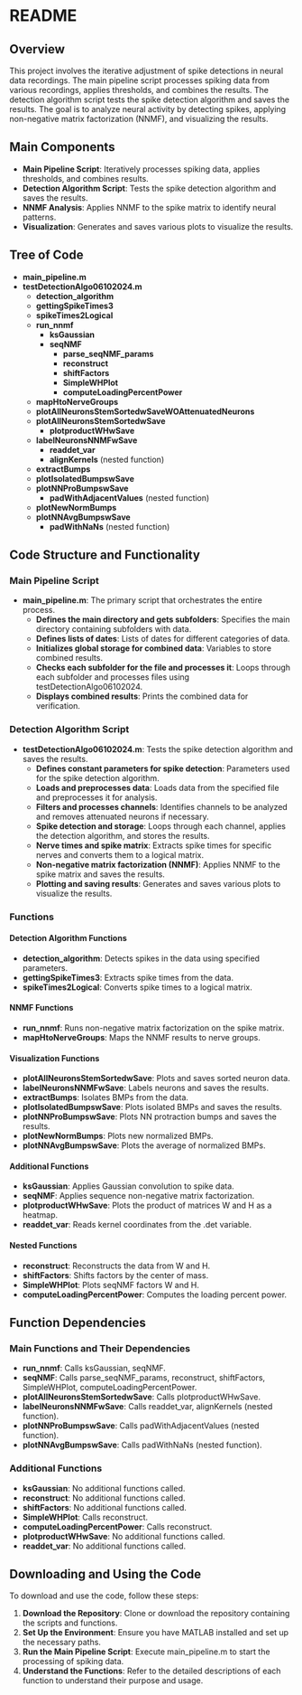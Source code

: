 # README

## Overview
This project involves the iterative adjustment of spike detections in neural data recordings. The main pipeline script processes spiking data from various recordings, applies thresholds, and combines the results. The detection algorithm script tests the spike detection algorithm and saves the results. The goal is to analyze neural activity by detecting spikes, applying non-negative matrix factorization (NNMF), and visualizing the results.

## Main Components
- **Main Pipeline Script**: Iteratively processes spiking data, applies thresholds, and combines results.
- **Detection Algorithm Script**: Tests the spike detection algorithm and saves the results.
- **NNMF Analysis**: Applies NNMF to the spike matrix to identify neural patterns.
- **Visualization**: Generates and saves various plots to visualize the results.

## Tree of Code
- **main_pipeline.m**
- **testDetectionAlgo06102024.m**
  - **detection_algorithm**
  - **gettingSpikeTimes3**
  - **spikeTimes2Logical**
  - **run_nnmf**
    - **ksGaussian**
    - **seqNMF**
      - **parse_seqNMF_params**
      - **reconstruct**
      - **shiftFactors**
      - **SimpleWHPlot**
      - **computeLoadingPercentPower**
  - **mapHtoNerveGroups**
  - **plotAllNeuronsStemSortedwSaveWOAttenuatedNeurons**
  - **plotAllNeuronsStemSortedwSave**
    - **plotproductWHwSave**
  - **labelNeuronsNNMFwSave**
    - **readdet_var**
    - **alignKernels** (nested function)
  - **extractBumps**
  - **plotIsolatedBumpswSave**
  - **plotNNProBumpswSave**
    - **padWithAdjacentValues** (nested function)
  - **plotNewNormBumps**
  - **plotNNAvgBumpswSave**
    - **padWithNaNs** (nested function)

## Code Structure and Functionality

### Main Pipeline Script
- **main_pipeline.m**: The primary script that orchestrates the entire process.
  - **Defines the main directory and gets subfolders**: Specifies the main directory containing subfolders with data.
  - **Defines lists of dates**: Lists of dates for different categories of data.
  - **Initializes global storage for combined data**: Variables to store combined results.
  - **Checks each subfolder for the file and processes it**: Loops through each subfolder and processes files using testDetectionAlgo06102024.
  - **Displays combined results**: Prints the combined data for verification.

### Detection Algorithm Script
- **testDetectionAlgo06102024.m**: Tests the spike detection algorithm and saves the results.
  - **Defines constant parameters for spike detection**: Parameters used for the spike detection algorithm.
  - **Loads and preprocesses data**: Loads data from the specified file and preprocesses it for analysis.
  - **Filters and processes channels**: Identifies channels to be analyzed and removes attenuated neurons if necessary.
  - **Spike detection and storage**: Loops through each channel, applies the detection algorithm, and stores the results.
  - **Nerve times and spike matrix**: Extracts spike times for specific nerves and converts them to a logical matrix.
  - **Non-negative matrix factorization (NNMF)**: Applies NNMF to the spike matrix and saves the results.
  - **Plotting and saving results**: Generates and saves various plots to visualize the results.

### Functions
#### Detection Algorithm Functions
- **detection_algorithm**: Detects spikes in the data using specified parameters.
- **gettingSpikeTimes3**: Extracts spike times from the data.
- **spikeTimes2Logical**: Converts spike times to a logical matrix.

#### NNMF Functions
- **run_nnmf**: Runs non-negative matrix factorization on the spike matrix.
- **mapHtoNerveGroups**: Maps the NNMF results to nerve groups.

#### Visualization Functions
- **plotAllNeuronsStemSortedwSave**: Plots and saves sorted neuron data.
- **labelNeuronsNNMFwSave**: Labels neurons and saves the results.
- **extractBumps**: Isolates BMPs from the data.
- **plotIsolatedBumpswSave**: Plots isolated BMPs and saves the results.
- **plotNNProBumpswSave**: Plots NN protraction bumps and saves the results.
- **plotNewNormBumps**: Plots new normalized BMPs.
- **plotNNAvgBumpswSave**: Plots the average of normalized BMPs.

#### Additional Functions
- **ksGaussian**: Applies Gaussian convolution to spike data.
- **seqNMF**: Applies sequence non-negative matrix factorization.
- **plotproductWHwSave**: Plots the product of matrices W and H as a heatmap.
- **readdet_var**: Reads kernel coordinates from the .det variable.

#### Nested Functions
- **reconstruct**: Reconstructs the data from W and H.
- **shiftFactors**: Shifts factors by the center of mass.
- **SimpleWHPlot**: Plots seqNMF factors W and H.
- **computeLoadingPercentPower**: Computes the loading percent power.

## Function Dependencies

### Main Functions and Their Dependencies
- **run_nnmf**: Calls ksGaussian, seqNMF.
- **seqNMF**: Calls parse_seqNMF_params, reconstruct, shiftFactors, SimpleWHPlot, computeLoadingPercentPower.
- **plotAllNeuronsStemSortedwSave**: Calls plotproductWHwSave.
- **labelNeuronsNNMFwSave**: Calls readdet_var, alignKernels (nested function).
- **plotNNProBumpswSave**: Calls padWithAdjacentValues (nested function).
- **plotNNAvgBumpswSave**: Calls padWithNaNs (nested function).

### Additional Functions
- **ksGaussian**: No additional functions called.
- **reconstruct**: No additional functions called.
- **shiftFactors**: No additional functions called.
- **SimpleWHPlot**: Calls reconstruct.
- **computeLoadingPercentPower**: Calls reconstruct.
- **plotproductWHwSave**: No additional functions called.
- **readdet_var**: No additional functions called.

## Downloading and Using the Code
To download and use the code, follow these steps:
1. **Download the Repository**: Clone or download the repository containing the scripts and functions.
2. **Set Up the Environment**: Ensure you have MATLAB installed and set up the necessary paths.
3. **Run the Main Pipeline Script**: Execute main_pipeline.m to start the processing of spiking data.
4. **Understand the Functions**: Refer to the detailed descriptions of each function to understand their purpose and usage.
